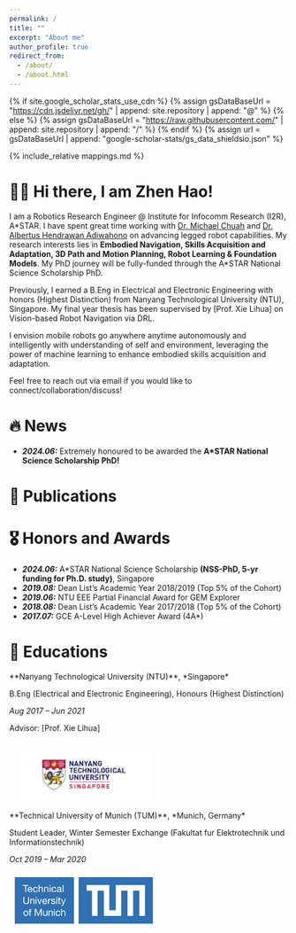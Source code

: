 ```yaml
---
permalink: /
title: ""
excerpt: "About me"
author_profile: true
redirect_from: 
  - /about/
  - /about.html
---
```


{% if site.google_scholar_stats_use_cdn %}
{% assign gsDataBaseUrl = "https://cdn.jsdelivr.net/gh/" | append: site.repository | append: "@" %}
{% else %}
{% assign gsDataBaseUrl = "https://raw.githubusercontent.com/" | append: site.repository | append: "/" %}
{% endif %}
{% assign url = gsDataBaseUrl | append: "google-scholar-stats/gs_data_shieldsio.json" %}

{% include_relative mappings.md %}

<span class='anchor' id='about-me'></span>

# 👋🏼 Hi there, I am Zhen Hao!

I am a Robotics Research Engineer @ Institute for Infocomm Research (I2R), A\*STAR. I have spent great time working with [Dr. Michael Chuah](https://www.linkedin.com/in/michaelchuah/?originalSubdomain=sg) and [Dr. Albertus Hendrawan Adiwahono](https://www.linkedin.com/in/albertus-hendrawan-adiwahono-10608926a/?originalSubdomain=sg) on advancing legged robot capabilities. My research interests lies in **Embodied Navigation, Skills Acquisition and Adaptation, 3D Path and Motion Planning, Robot Learning & Foundation Models**. My PhD journey will be fully-funded through the A\*STAR National Science Scholarship PhD.

Previously, I earned a B.Eng in Electrical and Electronic Engineering with honors (Highest Distinction) from Nanyang Technological University (NTU), Singapore. My final year thesis has been supervised by [Prof. Xie Lihua] on  Vision-based Robot Navigation via DRL.

I envision mobile robots go anywhere anytime autonomously and intelligently with understanding of self and environment, leveraging the power of machine learning to enhance embodied skills acquisition and adaptation.

Feel free to reach out via email if you would like to connect/collaboration/discuss!


# 🔥 News
- ***2024.06:*** Extremely honoured to be awarded the **A\*STAR National Science Scholarship PhD!**

# 📝 Publications 

<!-- <div class='paper-box'><div class='paper-box-image'><div><div class="badge">CVPR 2016</div><img src='images/500x300.png' alt="sym" width="100%"></div></div>
<div class='paper-box-text' markdown="1">

[Deep Residual Learning for Image Recognition](https://openaccess.thecvf.com/content_cvpr_2016/papers/He_Deep_Residual_Learning_CVPR_2016_paper.pdf)

**Kaiming He**, Xiangyu Zhang, Shaoqing Ren, Jian Sun

[**Project**](https://scholar.google.com/citations?view_op=view_citation&hl=zh-CN&user=DhtAFkwAAAAJ&citation_for_view=DhtAFkwAAAAJ:ALROH1vI_8AC) <strong><span class='show_paper_citations' data='DhtAFkwAAAAJ:ALROH1vI_8AC'></span></strong>
- Lorem ipsum dolor sit amet, consectetur adipiscing elit. Vivamus ornare aliquet ipsum, ac tempus justo dapibus sit amet. 
</div>
</div>

- [Lorem ipsum dolor sit amet, consectetur adipiscing elit. Vivamus ornare aliquet ipsum, ac tempus justo dapibus sit amet](https://github.com), A, B, C, **CVPR 2020** -->

# 🎖 Honors and Awards
- ***2024.06:*** A*STAR National Science Scholarship **(NSS-PhD, 5-yr funding for Ph.D. study)**, Singapore
- ***2019.08:*** Dean List’s Academic Year 2018/2019 (Top 5% of the Cohort)
- ***2019.06:*** NTU EEE Partial Financial Award for GEM Explorer
- ***2018.08:*** Dean List’s Academic Year 2017/2018 (Top 5% of the Cohort)
- ***2017.07:*** GCE A-Level High Achiever Award (4A*)

# 📖 Educations
<div class='paper-box-right'>
  <div class='paper-box-text' markdown="1">
  **Nanyang Technological University (NTU)**, *Singapore*

  B.Eng (Electrical and Electronic Engineering), Honours (Highest Distinction)

  *Aug 2017 – Jun 2021*

  Advisor: [Prof. Xie Lihua]
  </div>
  <div class='paper-box-image'>
    <div>
      <img src='images/ntu.png' alt="sym" width="250" style="padding: 10px">
    </div>
  </div>
</div>

<div class='paper-box-right'>
  <div class='paper-box-text' markdown="1">
  **Technical University of Munich (TUM)**, *Munich, Germany*

  Student Leader, Winter Semester Exchange (Fakultat fur Elektrotechnik und Informationstechnik)

  *Oct 2019 – Mar 2020*
  </div>
  <div class='paper-box-image'>
    <div>
      <img src='images/tum.png' alt="sym" width="250" style="padding: 10px">
    </div>
  </div>
</div>

<!-- # 💬 Invited Talks
- *2021.06*, Lorem ipsum dolor sit amet, consectetur adipiscing elit. Vivamus ornare aliquet ipsum, ac tempus justo dapibus sit amet. 
- *2021.03*, Lorem ipsum dolor sit amet, consectetur adipiscing elit. Vivamus ornare aliquet ipsum, ac tempus justo dapibus sit amet.  \| [\[video\]](https://github.com/)

# 💻 Internships
- *2019.05 - 2020.02*, [Lorem](https://github.com/), China. -->